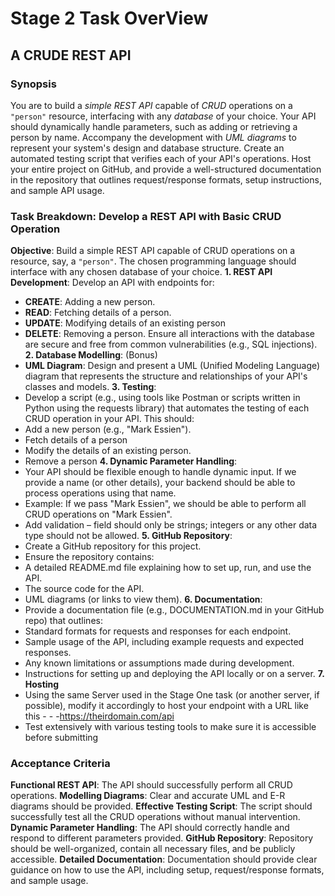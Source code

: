 # Stage 2 Task OverView
## A CRUDE REST API

### Synopsis
You are to build a *simple REST API* capable of *CRUD* operations on a `"person"` resource, interfacing with any *database* of your choice. Your API should dynamically handle parameters, such as adding or retrieving a person by name. Accompany the development with *UML diagrams* to represent your system's design and database structure. Create an automated testing script that verifies each of your API's operations. Host your entire project on GitHub, and provide a well-structured documentation in the repository that outlines request/response formats, setup instructions, and sample API usage.

### Task Breakdown: Develop a REST API with Basic CRUD Operation

**Objective**: Build a simple REST API capable of CRUD operations on a resource, say, a `"person"`. The chosen programming language should interface with any chosen database of your choice.
**1. REST API Development**:
Develop an API with endpoints for:
 - **CREATE**: Adding a new person.
 - **READ**: Fetching details of a person.
 - **UPDATE**: Modifying details of an existing person
 - **DELETE**: Removing a person.
   Ensure all interactions with the database are secure and free from common vulnerabilities (e.g., SQL injections).
**2. Database Modelling**: (Bonus)
 - **UML Diagram**: Design and present a UML (Unified Modeling Language) diagram that represents the structure and relationships of your API's classes and models.
**3. Testing**:
 - Develop a script (e.g., using tools like Postman or scripts written in Python using the requests library) that automates the testing of each CRUD operation in your API.
This  should:
 - Add a new person (e.g., "Mark Essien").
 - Fetch details of a person
 - Modify the details of an existing person.
 - Remove a person
**4. Dynamic Parameter Handling**:
 - Your API should be flexible enough to handle dynamic input. If we provide a name (or other details), your backend should be able to process operations using that name.
 - Example: If we pass "Mark Essien", we should be able to perform all CRUD operations on "Mark Essien".
 - Add validation – field should only be strings; integers or any other data type should not be allowed.
**5. GitHub Repository**:
 - Create a GitHub repository for this project.
 - Ensure the repository contains:
 - A detailed README.md file explaining how to set up, run, and use the API.
 - The source code for the API.
 - UML diagrams (or links to view them).
**6. Documentation**:
 - Provide a documentation file (e.g., DOCUMENTATION.md in your GitHub repo) that outlines:
 - Standard formats for requests and responses for each endpoint.
 - Sample usage of the API, including example requests and expected responses.
 - Any known limitations or assumptions made during development.
 - Instructions for setting up and deploying the API locally or on a server.
**7. Hosting**
 - Using the same Server used in the Stage One task (or another server, if possible), modify it accordingly to  host your endpoint with a URL like this - - -https://theirdomain.com/api
 - Test extensively with various testing tools to make sure it is accessible before submitting

### Acceptance Criteria
**Functional REST API**: The API should successfully perform all CRUD operations.
**Modelling Diagrams**: Clear and accurate UML and E-R diagrams should be provided.
**Effective Testing Script**: The script should successfully test all the CRUD operations without manual intervention.
**Dynamic Parameter Handling**: The API should correctly handle and respond to different parameters provided.
**GitHub Repository**: Repository should be well-organized, contain all necessary files, and be publicly accessible.
**Detailed Documentation**: Documentation should provide clear guidance on how to use the API, including setup, request/response formats, and sample usage.
